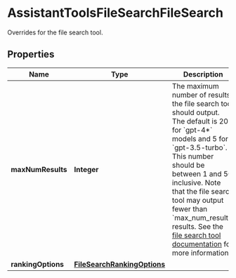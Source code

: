 

# AssistantToolsFileSearchFileSearch

Overrides for the file search tool.

## Properties

| Name | Type | Description | Notes |
|------------ | ------------- | ------------- | -------------|
|**maxNumResults** | **Integer** | The maximum number of results the file search tool should output. The default is 20 for &#x60;gpt-4*&#x60; models and 5 for &#x60;gpt-3.5-turbo&#x60;. This number should be between 1 and 50 inclusive.  Note that the file search tool may output fewer than &#x60;max_num_results&#x60; results. See the [file search tool documentation](/docs/assistants/tools/file-search#customizing-file-search-settings) for more information.  |  [optional] |
|**rankingOptions** | [**FileSearchRankingOptions**](FileSearchRankingOptions.md) |  |  [optional] |



